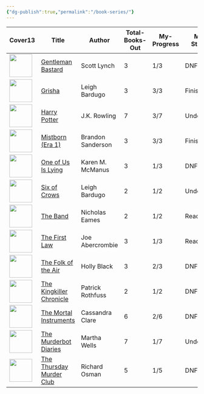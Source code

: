 ```yaml
---
{"dg-publish":true,"permalink":"/book-series/"}
---
```


<div><table class="dataview table-view-table"><thead class="table-view-thead"><tr class="table-view-tr-header"><th class="table-view-th"><span>Cover</span><span class="dataview small-text">13</span></th><th class="table-view-th"><span>Title</span></th><th class="table-view-th"><span>Author</span></th><th class="table-view-th"><span>Total-Books-Out</span></th><th class="table-view-th"><span>My-Progress</span></th><th class="table-view-th"><span>My-Status</span></th><th class="table-view-th"><span>Genre</span></th></tr></thead><tbody class="table-view-tbody"><tr><td><span><img width="60" src="app://303e41f31da319ffdc0d92d6c9e3e0a43b55/C:/Users/Bogi/Documents/mediatracker/images/gentlemen%20bastards.webp?1749321532019" referrerpolicy="no-referrer"></span></td><td><span><a data-tooltip-position="top" aria-label="Book series/Gentleman Bastard.md" data-href="Book series/Gentleman Bastard.md" href="Book series/Gentleman Bastard.md" class="internal-link" target="_blank" rel="noopener nofollow">Gentleman Bastard</a></span></td><td><span>Scott Lynch</span></td><td>3</td><td><span>1/3</span></td><td><span><span class="status-dnf">DNF'D</span></span></td><td><span>Fantasy</span></td></tr><tr><td><span><img width="60" src="app://303e41f31da319ffdc0d92d6c9e3e0a43b55/C:/Users/Bogi/Documents/mediatracker/images/Shadow%20and%20Bone.jpg?1742856082000" referrerpolicy="no-referrer"></span></td><td><span><a data-tooltip-position="top" aria-label="Book series/Grisha.md" data-href="Book series/Grisha.md" href="Book series/Grisha.md" class="internal-link" target="_blank" rel="noopener nofollow">Grisha</a></span></td><td><span>Leigh Bardugo</span></td><td>3</td><td><span>3/3</span></td><td><span><span class="status-finished">Finished</span></span></td><td><span>Fantasy</span></td></tr><tr><td><span><img width="60" src="app://303e41f31da319ffdc0d92d6c9e3e0a43b55/C:/Users/Bogi/Documents/mediatracker/images/harry%20potter.webp?1749321562543" referrerpolicy="no-referrer"></span></td><td><span><a data-tooltip-position="top" aria-label="Book series/Harry Potter.md" data-href="Book series/Harry Potter.md" href="Book series/Harry Potter.md" class="internal-link" target="_blank" rel="noopener nofollow">Harry Potter</a></span></td><td><span>J.K. Rowling</span></td><td>7</td><td><span>3/7</span></td><td><span><span class="status-undecided">Undecided</span></span></td><td><span>Fantasy</span></td></tr><tr><td><span><img width="60" src="app://303e41f31da319ffdc0d92d6c9e3e0a43b55/C:/Users/Bogi/Documents/mediatracker/images/Mistborn.png?1742850600000" referrerpolicy="no-referrer"></span></td><td><span><a data-tooltip-position="top" aria-label="Book series/Mistborn (Era 1).md" data-href="Book series/Mistborn (Era 1).md" href="Book series/Mistborn (Era 1).md" class="internal-link" target="_blank" rel="noopener nofollow">Mistborn (Era 1)</a></span></td><td><span>Brandon Sanderson</span></td><td>3</td><td><span>3/3</span></td><td><span><span class="status-finished">Finished</span></span></td><td><span>Fantasy</span></td></tr><tr><td><span><img width="60" src="app://303e41f31da319ffdc0d92d6c9e3e0a43b55/C:/Users/Bogi/Documents/mediatracker/images/One%20of%20Us%20Is%20Lying.jpg?1742857088000" referrerpolicy="no-referrer"></span></td><td><span><a data-tooltip-position="top" aria-label="Book series/One of Us Is Lying.md" data-href="Book series/One of Us Is Lying.md" href="Book series/One of Us Is Lying.md" class="internal-link" target="_blank" rel="noopener nofollow">One of Us Is Lying</a></span></td><td><span>Karen M. McManus</span></td><td>3</td><td><span>1/3</span></td><td><span><span class="status-dnf">DNF'D</span></span></td><td><span>Mystery</span></td></tr><tr><td><span><img width="60" src="app://303e41f31da319ffdc0d92d6c9e3e0a43b55/C:/Users/Bogi/Documents/mediatracker/images/Six%20of%20Crows.jpg?1742856210000" referrerpolicy="no-referrer"></span></td><td><span><a data-tooltip-position="top" aria-label="Book series/Six of Crows.md" data-href="Book series/Six of Crows.md" href="Book series/Six of Crows.md" class="internal-link" target="_blank" rel="noopener nofollow">Six of Crows</a></span></td><td><span>Leigh Bardugo</span></td><td>2</td><td><span>1/2</span></td><td><span><span class="status-undecided">Undecided</span></span></td><td><span>Fantasy</span></td></tr><tr><td><span><img width="60" src="app://303e41f31da319ffdc0d92d6c9e3e0a43b55/C:/Users/Bogi/Documents/mediatracker/images/The%20Band.jpg?1742856558000" referrerpolicy="no-referrer"></span></td><td><span><a data-tooltip-position="top" aria-label="Book series/The Band.md" data-href="Book series/The Band.md" href="Book series/The Band.md" class="internal-link" target="_blank" rel="noopener nofollow">The Band</a></span></td><td><span>Nicholas Eames</span></td><td>2</td><td><span>1/2</span></td><td><span><span class="status-reading">Reading</span></span></td><td><span>Fantasy</span></td></tr><tr><td><span><img width="60" src="app://303e41f31da319ffdc0d92d6c9e3e0a43b55/C:/Users/Bogi/Documents/mediatracker/images/The%20First%20Law.jpg?1742856924000" referrerpolicy="no-referrer"></span></td><td><span><a data-tooltip-position="top" aria-label="Book series/The First Law.md" data-href="Book series/The First Law.md" href="Book series/The First Law.md" class="internal-link" target="_blank" rel="noopener nofollow">The First Law</a></span></td><td><span>Joe Abercrombie</span></td><td>3</td><td><span>1/3</span></td><td><span><span class="status-reading">Reading</span></span></td><td><span>Fantasy</span></td></tr><tr><td><span><img width="60" src="app://303e41f31da319ffdc0d92d6c9e3e0a43b55/C:/Users/Bogi/Documents/mediatracker/images/The%20Folk%20of%20the%20Air.jpg?1742857560000" referrerpolicy="no-referrer"></span></td><td><span><a data-tooltip-position="top" aria-label="Book series/The Folk of the Air.md" data-href="Book series/The Folk of the Air.md" href="Book series/The Folk of the Air.md" class="internal-link" target="_blank" rel="noopener nofollow">The Folk of the Air</a></span></td><td><span>Holly Black</span></td><td>3</td><td><span>2/3</span></td><td><span><span class="status-dnf">DNF'D</span></span></td><td><span>Fantasy</span></td></tr><tr><td><span><img width="60" src="app://303e41f31da319ffdc0d92d6c9e3e0a43b55/C:/Users/Bogi/Documents/mediatracker/images/The%20Kingkiller%20Chronicle.jpg?1742857410000" referrerpolicy="no-referrer"></span></td><td><span><a data-tooltip-position="top" aria-label="Book series/The Kingkiller Chronicle.md" data-href="Book series/The Kingkiller Chronicle.md" href="Book series/The Kingkiller Chronicle.md" class="internal-link" target="_blank" rel="noopener nofollow">The Kingkiller Chronicle</a></span></td><td><span>Patrick Rothfuss</span></td><td>2</td><td><span>1/2</span></td><td><span><span class="status-dnf">DNF'D</span></span></td><td><span>Fantasy</span></td></tr><tr><td><span><img width="60" src="app://303e41f31da319ffdc0d92d6c9e3e0a43b55/C:/Users/Bogi/Documents/mediatracker/images/The%20Mortal%20Instruments.jpg?1742857496000" referrerpolicy="no-referrer"></span></td><td><span><a data-tooltip-position="top" aria-label="Book series/The Mortal Instruments.md" data-href="Book series/The Mortal Instruments.md" href="Book series/The Mortal Instruments.md" class="internal-link" target="_blank" rel="noopener nofollow">The Mortal Instruments</a></span></td><td><span>Cassandra Clare</span></td><td>6</td><td><span>2/6</span></td><td><span><span class="status-dnf">DNF'd</span></span></td><td><span>Fantasy</span></td></tr><tr><td><span><img width="60" src="app://303e41f31da319ffdc0d92d6c9e3e0a43b55/C:/Users/Bogi/Documents/mediatracker/images/The%20Murderbot%20Diaries.jpg?1742857158000" referrerpolicy="no-referrer"></span></td><td><span><a data-tooltip-position="top" aria-label="Book series/The Murderbot Diaries.md" data-href="Book series/The Murderbot Diaries.md" href="Book series/The Murderbot Diaries.md" class="internal-link" target="_blank" rel="noopener nofollow">The Murderbot Diaries</a></span></td><td><span>Martha Wells</span></td><td>7</td><td><span>1/7</span></td><td><span><span class="status-undecided">Undecided</span></span></td><td><span>Sci-Fi</span></td></tr><tr><td><span><img width="60" src="app://303e41f31da319ffdc0d92d6c9e3e0a43b55/C:/Users/Bogi/Documents/mediatracker/images/The%20Thursday%20Murder%20Club.jpg?1742856796000" referrerpolicy="no-referrer"></span></td><td><span><a data-tooltip-position="top" aria-label="Book series/The Thursday Murder Club.md" data-href="Book series/The Thursday Murder Club.md" href="Book series/The Thursday Murder Club.md" class="internal-link" target="_blank" rel="noopener nofollow">The Thursday Murder Club</a></span></td><td><span>Richard Osman</span></td><td>5</td><td><span>1/5</span></td><td><span><span class="status-dnf">DNF'D</span></span></td><td><span>Mystery</span></td></tr></tbody></table></div>
